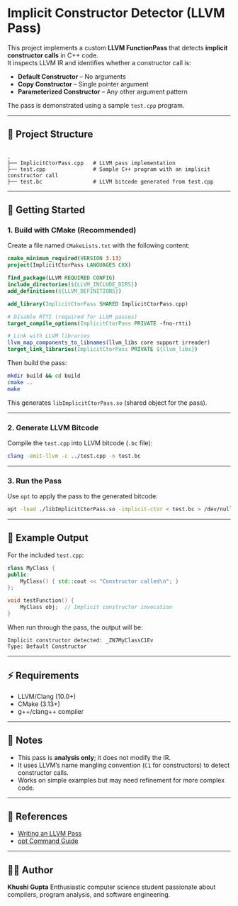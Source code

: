 # Implicit Constructor Detector (LLVM Pass)

This project implements a custom **LLVM FunctionPass** that detects **implicit constructor calls** in C++ code.  
It inspects LLVM IR and identifies whether a constructor call is:

- **Default Constructor** – No arguments  
- **Copy Constructor** – Single pointer argument  
- **Parameterized Constructor** – Any other argument pattern  

The pass is demonstrated using a sample `test.cpp` program.

---

## 📂 Project Structure

```

.
├── ImplicitCtorPass.cpp   # LLVM pass implementation
├── test.cpp               # Sample C++ program with an implicit constructor call
├── test.bc                # LLVM bitcode generated from test.cpp

````

---

## 🚀 Getting Started

### 1. Build with CMake (Recommended)

Create a file named `CMakeLists.txt` with the following content:

```cmake
cmake_minimum_required(VERSION 3.13)
project(ImplicitCtorPass LANGUAGES CXX)

find_package(LLVM REQUIRED CONFIG)
include_directories(${LLVM_INCLUDE_DIRS})
add_definitions(${LLVM_DEFINITIONS})

add_library(ImplicitCtorPass SHARED ImplicitCtorPass.cpp)

# Disable RTTI (required for LLVM passes)
target_compile_options(ImplicitCtorPass PRIVATE -fno-rtti)

# Link with LLVM libraries
llvm_map_components_to_libnames(llvm_libs core support irreader)
target_link_libraries(ImplicitCtorPass PRIVATE ${llvm_libs})
````

Then build the pass:

```bash
mkdir build && cd build
cmake ..
make
```

This generates `libImplicitCtorPass.so` (shared object for the pass).

---

### 2. Generate LLVM Bitcode

Compile the `test.cpp` into LLVM bitcode (`.bc` file):

```bash
clang -emit-llvm -c ../test.cpp -o test.bc
```

---

### 3. Run the Pass

Use `opt` to apply the pass to the generated bitcode:

```bash
opt -load ./libImplicitCtorPass.so -implicit-ctor < test.bc > /dev/null
```

---

## 📝 Example Output

For the included `test.cpp`:

```cpp
class MyClass {
public:
    MyClass() { std::cout << "Constructor called\n"; }
};

void testFunction() {
    MyClass obj;  // Implicit constructor invocation
}
```

When run through the pass, the output will be:

```
Implicit constructor detected: _ZN7MyClassC1Ev
Type: Default Constructor
```

---

## ⚡ Requirements

* LLVM/Clang (10.0+)
* CMake (3.13+)
* g++/clang++ compiler

---

## 📌 Notes

* This pass is **analysis only**; it does not modify the IR.
* It uses LLVM’s name mangling convention (`C1` for constructors) to detect constructor calls.
* Works on simple examples but may need refinement for more complex code.

---

## 📖 References

* [Writing an LLVM Pass](https://llvm.org/docs/WritingAnLLVMPass.html)
* [opt Command Guide](https://llvm.org/docs/CommandGuide/opt.html)

---

## 👩‍💻 Author

**Khushi Gupta**
Enthusiastic computer science student passionate about compilers, program analysis, and software engineering.

```
 
